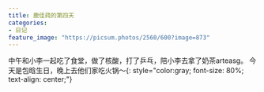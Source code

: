 ```yaml
---
title: 鹿佳莼的第四天
categories:
- 日记
feature_image: "https://picsum.photos/2560/600?image=873"
---
```


中午和小李一起吃了食堂，做了核酸，打了乒乓，陪小李去拿了奶茶arteasg。
今天是包晗生日，晚上去他们家吃火锅～{: style="color:gray; font-size: 80%; text-align: center;"}

